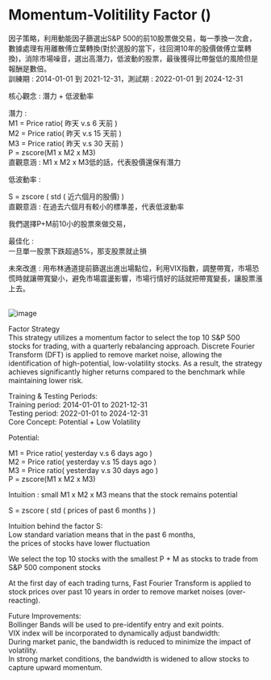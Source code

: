 # Momentum-Volitility Factor ()


因子策略，利用動能因子篩選出S&P 500的前10股票做交易，每一季換一次倉，數據處理有用離散傅立葉轉換(對於選股的當下，往回溯10年的股價做傅立葉轉換)，消除市場噪音，選出高潛力，低波動的股票，最後獲得比帶盤低的風險但是報酬是數倍。<br>
訓練期 : 2014-01-01 到 2021-12-31，測試期 : 2022-01-01 到 2024-12-31<br>

核心觀念 : 潛力 + 低波動率<br>

潛力 : <br>
M1 = Price ratio( 昨天 v.s  6   天前 )<br>
M2 = Price ratio( 昨天 v.s  15 天前 )<br>
M3 = Price ratio( 昨天 v.s  30 天前 )<br>
P = zscore(M1 x M2 x M3)<br>
直觀意涵 : M1 x M2 x M3低的話，代表股價還保有潛力<br>

低波動率 : <br>

S = zscore ( std ( 近六個月的股價) )<br>
直觀意涵 : 在過去六個月有較小的標準差，代表低波動率<br>

我們選擇P+M前10小的股票來做交易，<br>

最佳化 : <br>
一旦單一股票下跌超過5%，那支股票就止損<br>





未來改進 : ﻿用布林通道提前篩選出進出場點位，利用VIX指數，調整帶寬，市場恐慌時就讓帶寬變小，避免市場震盪影響，市場行情好的話就把帶寬變長，讓股票漲上去。<br><br>


![image](https://github.com/user-attachments/assets/53da4577-1136-4560-8832-64f95dfe5693)



Factor Strategy<br>
This strategy utilizes a momentum factor to select the top 10 S&P 500 stocks for trading, with a quarterly rebalancing approach. Discrete Fourier Transform (DFT) is applied to remove market noise, allowing the identification of high-potential, low-volatility stocks. As a result, the strategy achieves significantly higher returns compared to the benchmark while maintaining lower risk.<br>

Training & Testing Periods:<br>
Training period: 2014-01-01 to 2021-12-31<br>
Testing period: 2022-01-01 to 2024-12-31<br>
Core Concept: Potential + Low Volatility<br>

Potential:<br>

M1 = Price ratio( yesterday v.s  6   days ago )<br>
M2 = Price ratio( yesterday v.s  15 days ago )<br>
M3 = Price ratio( yesterday v.s  30 days ago )<br>
P = zscore(M1 x M2 x M3)<br>


Intuition : small M1 x M2 x M3 means that the stock remains potential<br>


S = zscore ( std ( prices of past 6 months ) )<br>

Intuition behind the factor S: <br>
Low standard variation means that in the past 6 months,<br>
the prices of stocks have lower fluctuation <br>

We select the top 10 stocks with the smallest P + M as stocks to trade from S&P 500 component stocks<br>



At the first day of each trading turns, Fast Fourier Transform is applied to<br>
stock prices over past 10 years in order to remove market noises (over-reacting).<br>


Future Improvements:<br>
Bollinger Bands will be used to pre-identify entry and exit points.<br>
VIX index will be incorporated to dynamically adjust bandwidth:<br>
During market panic, the bandwidth is reduced to minimize the impact of volatility.<br>
In strong market conditions, the bandwidth is widened to allow stocks to capture upward momentum.<br>









